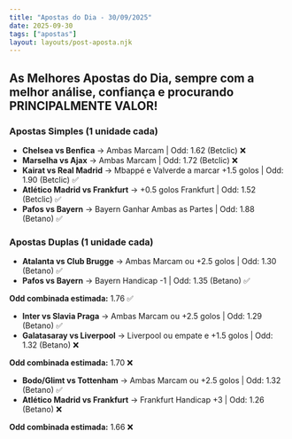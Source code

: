 ```yaml
---
title: "Apostas do Dia - 30/09/2025"
date: 2025-09-30
tags: ["apostas"]
layout: layouts/post-aposta.njk
---
```


## As Melhores Apostas do Dia, sempre com a melhor análise, confiança e procurando PRINCIPALMENTE VALOR!

### Apostas Simples (1 unidade cada)

- **Chelsea vs Benfica** → Ambas Marcam | Odd: 1.62 (Betclic) ❌
- **Marselha vs Ajax** → Ambas Marcam | Odd: 1.72 (Betclic) ❌
- **Kairat vs Real Madrid** → Mbappé e Valverde a marcar +1.5 golos | Odd: 1.90 (Betclic) ✅
- **Atlético Madrid vs Frankfurt** → +0.5 golos Frankfurt | Odd: 1.52 (Betclic) ✅
- **Pafos vs Bayern** → Bayern Ganhar Ambas as Partes | Odd: 1.88 (Betano) ✅


### Apostas Duplas (1 unidade cada)

- **Atalanta vs Club Brugge** → Ambas Marcam ou +2.5 golos | Odd: 1.30 (Betano) ✅
- **Pafos vs Bayern** → Bayern Handicap -1 | Odd: 1.35 (Betano) ✅

**Odd combinada estimada:** 1.76 ✅

- **Inter vs Slavia Praga** → Ambas Marcam ou +2.5 golos | Odd: 1.29 (Betano) ✅
- **Galatasaray vs Liverpool** → Liverpool ou empate e +1.5 golos | Odd: 1.32 (Betano) ❌

**Odd combinada estimada:** 1.70 ❌

- **Bodo/Glimt vs Tottenham** → Ambas Marcam ou +2.5 golos | Odd: 1.32 (Betano) ✅
- **Atlético Madrid vs Frankfurt** → Frankfurt Handicap +3 | Odd: 1.26 (Betano) ❌

**Odd combinada estimada:** 1.66 ❌